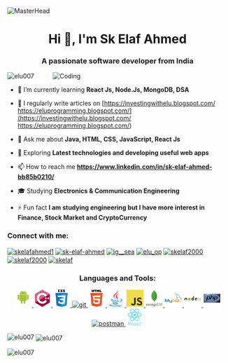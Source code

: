 ![MasterHead](https://img.freepik.com/free-vector/coding-system-banner_87720-2994.jpg?w=2000)
<h1 align="center">Hi 👋, I'm Sk Elaf Ahmed</h1>
<h3 align="center">A passionate software developer from India</h3>
<img align="right" alt="Coding" width="400" src="https://codersboot.com/wp-content/uploads/2022/01/39998-web-development.gif">

<p align="left"> <img src="https://komarev.com/ghpvc/?username=elu007&label=Profile%20views&color=0e75b6&style=flat" alt="elu007" /> </p>



- 🌱 I’m currently learning **React Js, Node.Js, MongoDB, DSA**

- 📝 I regularly write articles on [https://investingwithelu.blogspot.com/ https://eluprogramming.blogspot.com/](https://investingwithelu.blogspot.com/ https://eluprogramming.blogspot.com/)

- 💬 Ask me about **Java, HTML, CSS, JavaScript, React Js**

- 🤔 Exploring **Latest technologies and developing useful web apps**

- 📫 How to reach me **https://www.linkedin.com/in/sk-elaf-ahmed-bb85b0210/**

- 🎓 Studying **Electronics & Communication Engineering**

- ⚡ Fun fact **I am studying engineering but I have more interest in Finance, Stock Market and CryptoCurrency**



<h3 align="left">Connect with me:</h3>
<p align="left">
<a href="https://twitter.com/skelafahmed1" target="blank"><img align="center" src="https://raw.githubusercontent.com/rahuldkjain/github-profile-readme-generator/master/src/images/icons/Social/twitter.svg" alt="skelafahmed1" height="30" width="40" /></a>
<a href="https://linkedin.com/in/sk-elaf-ahmed" target="blank"><img align="center" src="https://raw.githubusercontent.com/rahuldkjain/github-profile-readme-generator/master/src/images/icons/Social/linked-in-alt.svg" alt="sk-elaf-ahmed" height="30" width="40" /></a>
<a href="https://instagram.com/ig__sea" target="blank"><img align="center" src="https://raw.githubusercontent.com/rahuldkjain/github-profile-readme-generator/master/src/images/icons/Social/instagram.svg" alt="ig__sea" height="30" width="40" /></a>
<a href="https://www.codechef.com/users/elu_op" target="blank"><img align="center" src="https://cdn.jsdelivr.net/npm/simple-icons@3.1.0/icons/codechef.svg" alt="elu_op" height="30" width="40" /></a>
<a href="https://www.hackerrank.com/skelaf2000" target="blank"><img align="center" src="https://raw.githubusercontent.com/rahuldkjain/github-profile-readme-generator/master/src/images/icons/Social/hackerrank.svg" alt="skelaf2000" height="30" width="40" /></a>
<a href="https://www.leetcode.com/skelaf2000" target="blank"><img align="center" src="https://raw.githubusercontent.com/rahuldkjain/github-profile-readme-generator/master/src/images/icons/Social/leet-code.svg" alt="skelaf2000" height="30" width="40" /></a>
<a href="https://auth.geeksforgeeks.org/user/skelaf" target="blank"><img align="center" src="https://raw.githubusercontent.com/rahuldkjain/github-profile-readme-generator/master/src/images/icons/Social/geeks-for-geeks.svg" alt="skelaf" height="30" width="40" /></a>
</p>

<h3 align="center">Languages and Tools:</h3>
<p align="center"> <a href="https://developer.android.com" target="_blank" rel="noreferrer"> <img src="https://raw.githubusercontent.com/devicons/devicon/master/icons/android/android-original-wordmark.svg" alt="android" width="40" height="40"/> </a> <a href="https://www.w3schools.com/cpp/" target="_blank" rel="noreferrer"> <img src="https://raw.githubusercontent.com/devicons/devicon/master/icons/cplusplus/cplusplus-original.svg" alt="cplusplus" width="40" height="40"/> </a> <a href="https://www.w3schools.com/css/" target="_blank" rel="noreferrer"> <img src="https://raw.githubusercontent.com/devicons/devicon/master/icons/css3/css3-original-wordmark.svg" alt="css3" width="40" height="40"/> </a> <a href="https://git-scm.com/" target="_blank" rel="noreferrer"> <img src="https://www.vectorlogo.zone/logos/git-scm/git-scm-icon.svg" alt="git" width="40" height="40"/> </a> <a href="https://www.w3.org/html/" target="_blank" rel="noreferrer"> <img src="https://raw.githubusercontent.com/devicons/devicon/master/icons/html5/html5-original-wordmark.svg" alt="html5" width="40" height="40"/> </a> <a href="https://www.java.com" target="_blank" rel="noreferrer"> <img src="https://raw.githubusercontent.com/devicons/devicon/master/icons/java/java-original.svg" alt="java" width="40" height="40"/> </a> <a href="https://developer.mozilla.org/en-US/docs/Web/JavaScript" target="_blank" rel="noreferrer"> <img src="https://raw.githubusercontent.com/devicons/devicon/master/icons/javascript/javascript-original.svg" alt="javascript" width="40" height="40"/> </a> <a href="https://www.mongodb.com/" target="_blank" rel="noreferrer"> <img src="https://raw.githubusercontent.com/devicons/devicon/master/icons/mongodb/mongodb-original-wordmark.svg" alt="mongodb" width="40" height="40"/> </a> <a href="https://www.mysql.com/" target="_blank" rel="noreferrer"> <img src="https://raw.githubusercontent.com/devicons/devicon/master/icons/mysql/mysql-original-wordmark.svg" alt="mysql" width="40" height="40"/> </a> <a href="https://nodejs.org" target="_blank" rel="noreferrer"> <img src="https://raw.githubusercontent.com/devicons/devicon/master/icons/nodejs/nodejs-original-wordmark.svg" alt="nodejs" width="40" height="40"/> </a> <a href="https://www.php.net" target="_blank" rel="noreferrer"> <img src="https://raw.githubusercontent.com/devicons/devicon/master/icons/php/php-original.svg" alt="php" width="40" height="40"/> </a> <a href="https://postman.com" target="_blank" rel="noreferrer"> <img src="https://www.vectorlogo.zone/logos/getpostman/getpostman-icon.svg" alt="postman" width="40" height="40"/> </a> <a href="https://reactjs.org/" target="_blank" rel="noreferrer"> <img src="https://raw.githubusercontent.com/devicons/devicon/master/icons/react/react-original-wordmark.svg" alt="react" width="40" height="40"/> </a> </p>

<p><img align="left" src="https://github-readme-stats.vercel.app/api/top-langs?username=elu007&show_icons=true&locale=en&layout=compact" alt="elu007" /></p>

<p>&nbsp;<img align="center" src="https://github-readme-stats.vercel.app/api?username=elu007&show_icons=true&locale=en" alt="elu007" /></p>

<p><img align="center" src="https://github-readme-streak-stats.herokuapp.com/?user=elu007&" alt="elu007" /></p>
